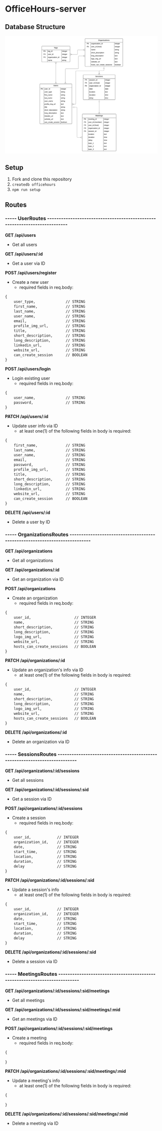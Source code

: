 # OfficeHours-server

## Database Structure

![](./images/officeHours-ERD.png)

## Setup
1. Fork and clone this repository
1. `createdb officehours`
1. `npm run setup`

## Routes

### ----- UserRoutes --------------------------------------------------------------------------

**GET /api/users**
- Get all users

**GET /api/users/:id**
- Get a user via ID

**POST /api/users/register**
- Create a new user
    - required fields in req.body:
```
{
    user_type,              // STRING
    first_name,             // STRING
    last_name,              // STRING
    user_name,              // STRING
    email,                  // STRING    
    profile_img_url,        // STRING
    title,                  // STRING
    short_description,      // STRING
    long_description,       // STRING
    linkedin_url,           // STRING
    website_url,            // STRING
    can_create_session      // BOOLEAN
}
```

**POST /api/users/login**
- Login existing user
    - required fields in req.body:
```
{
    user_name,              // STRING
    password,               // STRING
}
```

**PATCH /api/users/:id**
- Update user info via ID
    - at least one(1) of the following fields in body is required:
```
{
    first_name,             // STRING
    last_name,              // STRING
    user_name,              // STRING
    email,                  // STRING    
    password,               // STRING
    profile_img_url,        // STRING
    title,                  // STRING
    short_description,      // STRING
    long_description,       // STRING
    linkedin_url,           // STRING
    website_url,            // STRING
    can_create_session      // BOOLEAN
}
```

**DELETE /api/users/:id**
- Delete a user by ID


### ----- OrganizationsRoutes --------------------------------------------------------------------------

**GET /api/organizations**
- Get all organizations

**GET /api/organizations/:id**
- Get an organization via ID

**POST /api/organizations**
- Create an organization
    - required fields in req.body:
```
{
    user_id,                    // INTEGER
    name,                       // STRING
    short_description,          // STRING
    long_description,           // STRING
    logo_img_url,               // STRING
    website_url,                // STRING
    hosts_can_create_sessions   // BOOLEAN
}
```

**PATCH /api/organizations/:id**
- Update an organization's info via ID
    - at least one(1) of the following fields in body is required:
```
{
    user_id,                    // INTEGER
    name,                       // STRING
    short_description,          // STRING
    long_description,           // STRING
    logo_img_url,               // STRING
    website_url,                // STRING
    hosts_can_create_sessions   // BOOLEAN
}
```

**DELETE /api/organizations/:id**
- Delete an organization via ID


### ----- SessionsRoutes --------------------------------------------------------------------------

**GET /api/organizations/:id/sessions**
- Get all sessions

**GET /api/organizations/:id/sessions/:sid**
- Get a session via ID

**POST /api/organizations/:id/sessions**
- Create a session
    - required fields in req.body:
```
{
    user_id,            // INTEGER
    organization_id,    // INTEGER
    date,               // STRING
    start_time,         // STRING
    location,           // STRING
    duration,           // STRING
    delay               // STRING
}
```

**PATCH /api/organizations/:id/sessions/:sid**
- Update a session's info
    - at least one(1) of the following fields in body is required:
```
{
    user_id,            // INTEGER
    organization_id,    // INTEGER
    date,               // STRING
    start_time,         // STRING
    location,           // STRING
    duration,           // STRING
    delay               // STRING
}
```

**DELETE /api/organizations/:id/sessions/:sid**
- Delete a session via ID 


### ----- MeetingsRoutes --------------------------------------------------------------------------

**GET /api/organizations/:id/sessions/:sid/meetings**
- Get all meetings

**GET /api/organizations/:id/sessions/:sid/meetings/:mid**
- Get an meetings via ID

**POST /api/organizations/:id/sessions/:sid/meetings**
- Create a meeting
    - required fields in req.body:
```
{

}
```

**PATCH /api/organizations/:id/sessions/:sid/meetings/:mid**
- Update a meeting's info
    - at least one(1) of the following fields in body is required:
```
{

}
```

**DELETE /api/organizations/:id/sessions/:sid/meetings/:mid**
- Delete a meeting via ID

